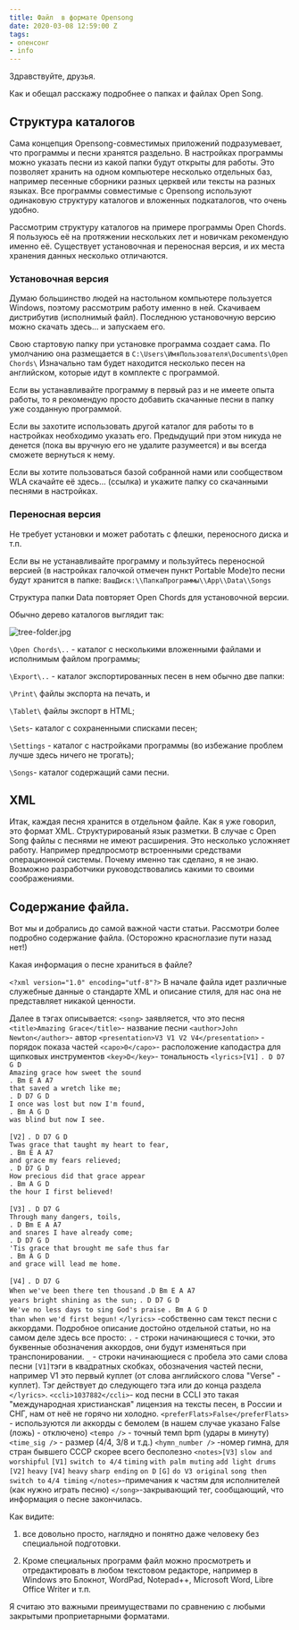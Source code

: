 ```yaml
---
title: Файл  в формате Opensong
date: 2020-03-08 12:59:00 Z
tags:
- опенсонг
- info
---
```


Здравствуйте, друзья.

Как и обещал расскажу подробнее о папках и файлах Open Song.

## Структура каталогов

Сама концепция Opensong-совместимых приложений подразумевает, что программы и песни хранятся раздельно.
В настройках программы можно указать песни из какой папки будут открыты для работы. Это позволяет хранить на одном компьютере несколько отдельных баз, например песенные сборники разных церквей или тексты на разных языках.
Все программы совместимые с Opensong используют одинаковую структуру каталогов и вложенных подкаталогов, что очень удобно.

Рассмотрим структуру каталогов на примере программы Open Chords. Я пользуюсь её на протяжении нескольких лет и новичкам рекомендую именно её. Существует установочная и переносная версия, и их места хранения данных несколько отличаются.

### Установочная версия

Думаю большинство людей на настольном компьютере пользуется Windows, поэтому рассмотрим работу  именно в ней.
Скачиваем дистрибутив (исполнимый файл). Последнюю установочную версию можно скачать здесь...  и запускаем его.

Свою стартовую папку при установке программа создает сама.
По умолчанию она размещается в
`C:\Users\ИмяПользователя\Documents\Open Chords\`
Изначально там будет находится несколько песен на английском, которые идут в комплекте с программой.

Если вы устанавливайте программу в первый раз и не имеете опыта работы, то я рекомендую просто добавить скачанные песни в папку уже созданную программой.

Если вы захотите использовать другой каталог для работы то в настройках необходимо указать его. Предыдущий при этом никуда не денется (пока вы вручную его не удалите разумеется) и вы всегда сможете вернуться к нему.

Если вы хотите пользоваться базой собранной нами или сообществом WLA скачайте её здесь... (ссылка) и укажите папку со скачанными песнями в настройках.

### Переносная версия

Не требует установки и может работать с флешки, переносного диска и т.п.

Если вы не устанавливайте программу и пользуйтесь переносной версией (в настройках галочкой отмечен пункт Portable Mode)то песни будут хранится в папке:
`ВашДиск:\\ПапкаПрограммы\\App\\Data\\Songs`

Структура папки Data повторяет Open Chords для установочной версии.

Обычно дерево каталогов выглядит так:

![tree-folder.jpg](/uploads/tree-folder.jpg)

`\Open Chords\..` - каталог с несколькими вложенными файлами и исполнимым файлом программы;

`\Export\..` - каталог экспортированных песен в нем обычно две папки:

`\Print\` файлы экспорта на печать, и

`\Tablet\` файлы экспорт в HTML;

`\Sets`- каталог с сохраненными списками песен;

`\Settings` - каталог с настройками программы (во избежание проблем лучше здесь ничего не трогать);

`\Songs`- каталог содержащий сами песни.

## XML

Итак, каждая песня хранится в отдельном файле.
Как я  уже говорил, это формат XML. Структурированый язык разметки.
В случае с Open Song файлы с песнями не имеют расширения. Это несколько усложняет работу.
Например предпросмотр встроенными средствами операционной системы.
Почему именно так сделано, я не знаю.
Возможно разработчики руководствовалиcь какими то своими соображениями.

## Содержание файла.

Вот мы и добрались до самой важной части статьи. Рассмотри более подробно содержание файла. (Осторожно красноглазие пути назад нет!)

Какая информация о песне храниться в файле?

`<?xml version="1.0" encoding="utf-8"?>`
В начале файла идет различные служебные данные о стандарте XML и описание стиля, для нас она не представляет никакой ценности.

Далее в тэгах описывается:
`<song>` заявляется, что это песня
`<title>Amazing Grace</title>`- название песни
`<author>John Newton</author>`- автор
`<presentation>V3 V1 V2 V4</presentation>` - порядок показа частей
`<capo>0</capo>`- расположение каподастра для щипковых инструментов
`<key>D</key>`- тональность
`<lyrics>[V1]`
`. D D7 G D`\
`Amazing grace how sweet the sound`\
`. Bm E A A7`\
`that saved a wretch like me;`\
`. D D7 G D`\
`I once was lost but now I'm found,`\
`. Bm A G D`\
`was blind but now I see.`

`[V2]`
`. D D7 G D`\
`Twas grace that taught my heart to fear,`\
`. Bm E A A7`\
`and grace my fears relieved;`\
`. D D7 G D`\
`How precious did that grace appear`\
`. Bm A G D`\
`the hour I first believed!`

`[V3]`
`. D D7 G`\
`Through many dangers, toils,`\
`. D Bm E A A7`\
`and snares I have already come;`\
`. D D7 G D`\
`'Tis grace that brought me safe thus far`\
`. Bm A G D`\
`and grace will lead me home.`

`[V4]`
`. D D7 G`\
`When we've been there ten thousand`
`.D Bm E A A7`\
`years bright shining as the sun;`
`. D D7 G D`\
`We've no less days to sing God's praise`
`. Bm A G D`\
`than when we'd first begun!`
`</lyrics>` -собственно сам текст песни с аккордами. Подробное описание достойно отдельной статьи, но на самом деле здесь все просто:
`.` - строки начинающиеся с точки, это буквенные обозначения аккордов, они будут изменяться при транспонировании.
`_` - строки начинающиеся с пробела это сами слова песни
`[V1]`тэги в квадратных скобках, обозначения частей песни, например V1 это первый куплет (от слова английского слова "Verse" - куплет). Тэг действует до следующего тэга или до конца раздела `</lyrics>`.
`<ccli>1037882</ccli>`- код песни в CCLI это такая "международная христианская" лицензия на тексты песен, в России и СНГ, нам от неё не горячо ни холодно.
`<preferFlats>False</preferFlats>` - используются ли аккорды с бемолем (в нашем случае указано False (ложь) - отключено)
`<tempo />` - точный темп bpm (удары в минуту)
`<time_sig />` - размер (4/4, 3/8 и т.д.)
`<hymn_number />` -номер гимна, для стран бывшего СССР скорее всего бесполезно
`<notes>[V3]`
`slow and worshipful`
`[V1]`
`switch to 4/4`
`timing`
`with palm muting`
`add light drums`
`[V2]`
`heavy`
`[V4]`
`heavy`
`sharp ending`
`on D`
`[G]`
`do V3 original`
`song then switch to`
`4/4 timing`
`</notes>`-примечания к частям для исполнителей (как нужно играть песню)
`</song>`-закрывающий тег, сообщающий, что информация о песне закончилась.

Как видите:

1. все довольно просто, наглядно и понятно даже человеку без специальной подготовки.

2. Кроме специальных программ файл можно просмотреть и отредактировать в любом текстовом редакторе, например в Windows это Блокнот, WordPad, Notepad\+\+, Microsoft Word, Libre Office Writer и т.п.

Я считаю это важными преимуществами по сравнению с любыми закрытыми проприетарными форматами.